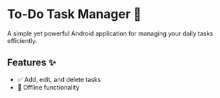 # To-Do Task Manager 📝

A simple yet powerful Android application for managing your daily tasks efficiently.

## Features ✨
- ✅ Add, edit, and delete tasks
- 📲 Offline functionality
